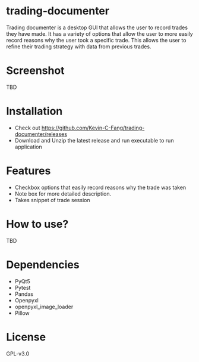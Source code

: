 # trading-documenter
Trading documenter is a desktop GUI that allows the user to record trades they have made. It has a variety of options that allow the user to more easily record reasons why the user took a specific trade. This allows the user to refine their trading strategy with data from previous trades.

# Screenshot
TBD

# Installation
* Check out https://github.com/Kevin-C-Fang/trading-documenter/releases
* Download and Unzip the latest release and run executable to run application

# Features
* Checkbox options that easily record reasons why the trade was taken
* Note box for more detailed description.
* Takes snippet of trade session

# How to use?
TBD

# Dependencies
* PyQt5
* Pytest
* Pandas
* Openpyxl
* openpyxl_image_loader
* Pillow

# License
GPL-v3.0 
